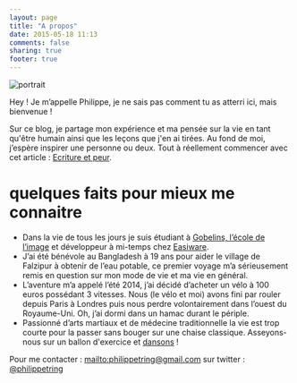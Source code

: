 ```yaml
---
layout: page
title: "A propos"
date: 2015-05-18 11:13
comments: false
sharing: true
footer: true
---
```

<img id="portrait" src="{{@root_url}}/images/profile-pic.png" alt="portrait" />

Hey ! Je m’appelle Philippe, je ne sais pas comment tu as atterri ici, mais bienvenue !

Sur ce blog, je partage mon expérience et ma pensée sur la vie en tant qu'être humain ainsi que les leçons que j'en ai tirées. Au fond de moi, j’espère inspirer une personne ou deux. Tout à réellement commencer avec cet article : [Ecriture et peur](/blog/2015/05/01/ecriture-et-peur/).

# quelques faits pour mieux me connaitre

* Dans la vie de tous les jours je suis étudiant à [Gobelins, l’école de l’image](http://www.gobelins.fr/) et développeur à mi-temps chez [Easiware](http://www.easi-crm.com).
* J’ai été bénévole au Bangladesh à 19 ans pour aider le village de Falzipur à obtenir de l’eau potable, ce premier voyage m’a sérieusement remis en question sur mon mode de vie et ma vie en général.
* L’aventure m’a appelé l’été 2014, j’ai décidé d’acheter un vélo à 100 euros possédant 3 vitesses. Nous (le vélo et moi) avons fini par rouler depuis Paris à Londres puis nous perdre volontairement dans l’ouest du Royaume-Uni. Oh, j’ai dormi dans un hamac durant le périple.
* Passionné d’arts martiaux et de médecine traditionnelle  la vie est trop courte pour la passer sans bouger sur une chaise classique. Asseyons-nous sur un ballon d'exercice et [dansons](/blog/2014/06/15/moment-de-danse-hors-du-temps/) !

Pour me contacter : <mailto:philippetring@gmail.com> sur twitter : [@philippetring](twitter.com/philippetring)
